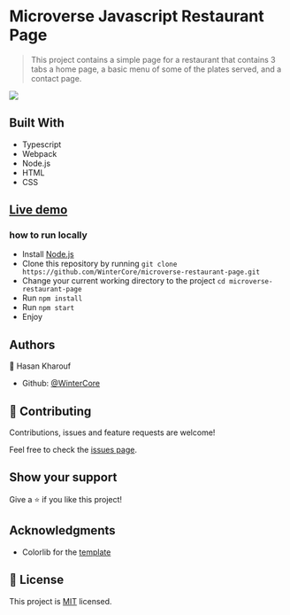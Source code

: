 # Microverse Javascript Restaurant Page

> This project contains a simple page for a restaurant that contains 3 tabs a home page, a basic menu of some of the plates served, and a contact page.

![](demo.gif)

## Built With

- Typescript
- Webpack
- Node.js
- HTML
- CSS

## [Live demo](https://raw.githack.com/WinterCore/microverse-restaurant-page/master/dist/index.html)

### how to run locally

- Install [Node.js](https://nodejs.org/en/download/)
- Clone this repository by running `git clone https://github.com/WinterCore/microverse-restaurant-page.git`
- Change your current working directory to the project `cd microverse-restaurant-page`
- Run `npm install`
- Run `npm start`
- Enjoy

## Authors

👤 Hasan Kharouf

- Github: [@WinterCore](https://github.com/WinterCore)

## 🤝 Contributing

Contributions, issues and feature requests are welcome!

Feel free to check the [issues page](issues/).

## Show your support

Give a ⭐️ if you like this project!

## Acknowledgments
- Colorlib for the [template](https://colorlib.com/wp/template/resta/)


## 📝 License

This project is [MIT](./LICENSE) licensed.